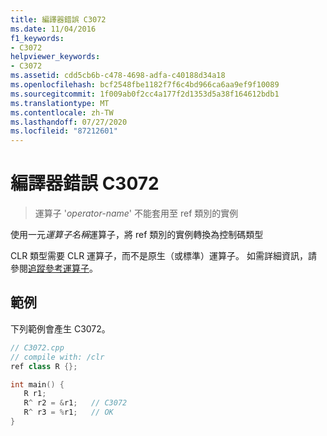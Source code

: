 ```yaml
---
title: 編譯器錯誤 C3072
ms.date: 11/04/2016
f1_keywords:
- C3072
helpviewer_keywords:
- C3072
ms.assetid: cdd5cb6b-c478-4698-adfa-c40188d34a18
ms.openlocfilehash: bcf2548fbe1182f7f6c4bd966ca6aa9ef9f10089
ms.sourcegitcommit: 1f009ab0f2cc4a177f2d1353d5a38f164612bdb1
ms.translationtype: MT
ms.contentlocale: zh-TW
ms.lasthandoff: 07/27/2020
ms.locfileid: "87212601"
---
```

# <a name="compiler-error-c3072"></a>編譯器錯誤 C3072

> 運算子 '*operator-name*' 不能套用至 ref 類別的實例

使用一元*運算子名稱*運算子，將 ref 類別的實例轉換為控制碼類型

CLR 類型需要 CLR 運算子，而不是原生（或標準）運算子。  如需詳細資訊，請參閱[追蹤參考運算子](../../extensions/tracking-reference-operator-cpp-component-extensions.md)。

## <a name="example"></a>範例

下列範例會產生 C3072。

```cpp
// C3072.cpp
// compile with: /clr
ref class R {};

int main() {
   R r1;
   R^ r2 = &r1;   // C3072
   R^ r3 = %r1;   // OK
}
```
